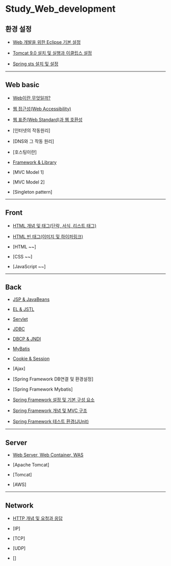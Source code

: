 # Study_Web_development


##  환경 설정

- [Web 개발을 위한 Eclipse 기본 설정](https://github.com/OOOIOOOIO/Web_development/blob/master/Web%20basic/Web%20%EA%B0%9C%EB%B0%9C%EC%9D%84%20%EC%9C%84%ED%95%9C%20Eclipse%20%EA%B8%B0%EB%B3%B8%20%EC%84%A4%EC%A0%95.md)

- [Tomcat 9.0 설치 및 실행과 이클립스 설정](https://github.com/OOOIOOOIO/Web_development/blob/master/Web%20basic/Tomcat%209.0%20%EC%84%A4%EC%B9%98%20%EB%B0%8F%20%EC%8B%A4%ED%96%89%EA%B3%BC%20%EC%9D%B4%ED%81%B4%EB%A6%BD%EC%8A%A4%20%EC%84%A4%EC%A0%95.md)

- [Spring sts 설치 및 설정](https://github.com/OOOIOOOIO/Study_Web_development/blob/master/Back/Spring%20Framework%20%EC%84%A4%EC%A0%95%20%EB%B0%8F%20%EA%B8%B0%EB%B3%B8%20%EA%B5%AC%EC%84%B1%20%EC%9A%94%EC%86%8C.md)

<hr>

## Web basic

- [Web이란 무엇일까?](https://github.com/OOOIOOOIO/Web_development/blob/master/Web%20basic/Web%EC%9D%B4%EB%9E%80%20%EB%AC%B4%EC%97%87%EC%9D%BC%EA%B9%8C%3F.md)

- [웹 접근성(Web Accessibility)](https://github.com/OOOIOOOIO/Web_development/blob/master/Web%20basic/%EC%9B%B9%20%EC%A0%91%EA%B7%BC%EC%84%B1(Web%20Accessibility).md)

- [웹 표준(Web Standard)과 웹 호환성](https://github.com/OOOIOOOIO/Web_development/blob/master/Web%20basic/%EC%9B%B9%20%ED%91%9C%EC%A4%80(Web%20Standard).md)

- [인터넷의 작동원리]

- [DNS와 그 작동 원리]

- [호스팅이란]

- [Framework & Library](https://github.com/OOOIOOOIO/Web_development/edit/master/Back/Framework%20&%20Library.md)

- [MVC Model 1]

- [MVC Model 2]

- [Singleton pattern]

<hr>

## Front

- [HTML 개념 및 태그(단락, 서식, 리스트 태그)](https://github.com/OOOIOOOIO/Web_development/blob/master/Front/HTML%20%EA%B0%9C%EB%85%90%20%EB%B0%8F%20%ED%83%9C%EA%B7%B8(%EB%8B%A8%EB%9D%BD%2C%20%EC%84%9C%EC%8B%9D%2C%20%EB%A6%AC%EC%8A%A4%ED%8A%B8).md)

- [HTML 빈 태그(이미지 및 하이퍼링크)](https://github.com/OOOIOOOIO/Web_development/blob/master/Front/HTML%20%EB%B9%88%20%ED%83%9C%EA%B7%B8(%EC%9D%B4%EB%AF%B8%EC%A7%80%20%EB%B0%8F%20%ED%95%98%EC%9D%B4%ED%8D%BC%EB%A7%81%ED%81%AC).md)

- [HTML ~~]

- [CSS ~~]

- [JavaScript ~~]


<hr>

## Back

- [JSP & JavaBeans](https://github.com/OOOIOOOIO/Web_development/blob/master/Back/JSP%20&%20JavaBeans.md)

- [EL & JSTL](https://github.com/OOOIOOOIO/Web_development/blob/master/Back/EL%20&%20JSTL.md)

- [Servlet](https://github.com/OOOIOOOIO/Web_development/blob/master/Back/Servlet.md)

- [JDBC](https://github.com/OOOIOOOIO/Database_JDBC/blob/master/README.md)

- [DBCP & JNDI](https://github.com/OOOIOOOIO/Web_development/blob/master/Back/DBCP%20%26%20JNDI.md)

- [MyBatis](https://github.com/OOOIOOOIO/Web_development/blob/master/Back/MyBatis.md)

- [Cookie & Session](https://github.com/OOOIOOOIO/Web_development/blob/master/Back/Cookie%20&%20Session.md)

- [Ajax] 

- [Spring Framework DB연결 및 환경설정]

- [Spring Framework Mybatis]

- [Spring Framework 설정 및 기본 구성 요소](https://github.com/OOOIOOOIO/Study_Web_development/blob/master/Back/Spring%20Framework%20%EC%84%A4%EC%A0%95%20%EB%B0%8F%20%EA%B8%B0%EB%B3%B8%20%EA%B5%AC%EC%84%B1%20%EC%9A%94%EC%86%8C.md)

- [Spring Framework 개념 및 MVC 구조](https://github.com/OOOIOOOIO/Study_Web_development/blob/master/Back/Spring%20Framework%20%EA%B0%9C%EB%85%90%20%EB%B0%8F%20MVC%20%EA%B5%AC%EC%A1%B0.md)

- [Spring Framework 테스트 환경(JUnit)](https://github.com/OOOIOOOIO/Study_Web_development/blob/master/Back/Spring%20Framework%20Test%20%ED%99%98%EA%B2%BD.md)

<hr>

## Server

- [Web Server, Web Container, WAS](https://github.com/OOOIOOOIO/Web_development/blob/master/Web%20basic/Web%20Server%20%2C%20Web%20Container%20%2C%20WAS.md)

- [Apache Tomcat]

- [Tomcat]

- [AWS]


<hr>

## Network

- [HTTP 개념 및 요청과 응답](https://github.com/OOOIOOOIO/Study_Web_development/blob/master/Network/HTTP%20%EA%B0%9C%EB%85%90%20%EB%B0%8F%20%EC%9A%94%EC%B2%AD%EA%B3%BC%20%EC%9D%91%EB%8B%B5.md)

- [IP]

- [TCP]

- [UDP]

- []





